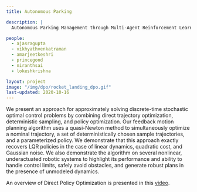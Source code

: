 ```yaml
---
title: Autonomous Parking

description: |
  Autonomous Parking Management through Multi-Agent Reinforcement Learning

people:
  - ajasragupta
  - vikhyathvenkatraman
  - amarjeetkeshri
  - princegond
  - niranthsai
  - lokeshkrishna

layout: project
image: "/img/dpo/rocket_landing_dpo.gif"
last-updated: 2020-10-16
---
```


We present an approach for approximately solving discrete-time stochastic optimal control problems by combining direct trajectory optimization, deterministic sampling, and policy optimization. Our feedback motion planning algorithm uses a quasi-Newton method to simultaneously optimize a nominal trajectory, a set of deterministically chosen sample trajectories, and a parameterized policy. We demonstrate that this approach exactly recovers LQR policies in the case of linear dynamics, quadratic cost, and Gaussian noise. We also demonstrate the algorithm on several nonlinear, underactuated robotic systems to highlight its performance and ability to handle control limits, safely avoid obstacles, and generate robust plans in the presence of unmodeled dynamics.

An overview of Direct Policy Optimization is presented in this
[video](https://youtu.be/oooab9QRHKs "video").

